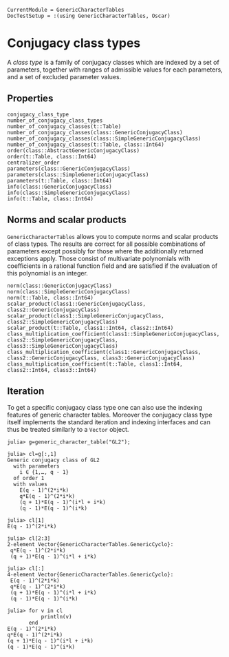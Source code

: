 ```@meta
CurrentModule = GenericCharacterTables
DocTestSetup = :(using GenericCharacterTables, Oscar)
```

# Conjugacy class types

A *class type* is a family of conjugacy classes which are indexed by a set of parameters,
together with ranges of admissible values for each parameters, and a set of
excluded parameter values.


## Properties

```@docs
conjugacy_class_type
number_of_conjugacy_class_types
number_of_conjugacy_classes(t::Table)
number_of_conjugacy_classes(class::GenericConjugacyClass)
number_of_conjugacy_classes(class::SimpleGenericConjugacyClass)
number_of_conjugacy_classes(t::Table, class::Int64)
order(class::AbstractGenericConjugacyClass)
order(t::Table, class::Int64)
centralizer_order
parameters(class::GenericConjugacyClass)
parameters(class::SimpleGenericConjugacyClass)
parameters(t::Table, class::Int64)
info(class::GenericConjugacyClass)
info(class::SimpleGenericConjugacyClass)
info(t::Table, class::Int64)
```

## Norms and scalar products

`GenericCharacterTables` allows you to compute norms and scalar products
of class types. The results are correct for all
possible combinations of parameters except possibly for those where the
additionally returned exceptions apply. Those consist of multivariate
polynomials with coefficients in a rational function field and are
satisfied if the evaluation of this polynomial is an integer.


```@docs
norm(class::GenericConjugacyClass)
norm(class::SimpleGenericConjugacyClass)
norm(t::Table, class::Int64)
scalar_product(class1::GenericConjugacyClass, class2::GenericConjugacyClass)
scalar_product(class1::SimpleGenericConjugacyClass, class2::SimpleGenericConjugacyClass)
scalar_product(t::Table, class1::Int64, class2::Int64)
class_multiplication_coefficient(class1::SimpleGenericConjugacyClass, class2::SimpleGenericConjugacyClass, class3::SimpleGenericConjugacyClass)
class_multiplication_coefficient(class1::GenericConjugacyClass, class2::GenericConjugacyClass, class3::GenericConjugacyClass)
class_multiplication_coefficient(t::Table, class1::Int64, class2::Int64, class3::Int64)
```

## Iteration

To get a specific conjugacy class type one can also use the indexing features
of generic character tables. Moreover the conjugacy class type itself implements
the standard iteration and indexing interfaces and can thus be treated similarly
to a `Vector` object.

```jldoctest
julia> g=generic_character_table("GL2");

julia> cl=g[:,1]
Generic conjugacy class of GL2
  with parameters
    i ∈ {1,…, q - 1}
  of order 1
  with values
    E(q - 1)^(2*i*k)
    q*E(q - 1)^(2*i*k)
    (q + 1)*E(q - 1)^(i*l + i*k)
    (q - 1)*E(q - 1)^(i*k)

julia> cl[1]
E(q - 1)^(2*i*k)

julia> cl[2:3]
2-element Vector{GenericCharacterTables.GenericCyclo}:
 q*E(q - 1)^(2*i*k)
 (q + 1)*E(q - 1)^(i*l + i*k)

julia> cl[:]
4-element Vector{GenericCharacterTables.GenericCyclo}:
 E(q - 1)^(2*i*k)
 q*E(q - 1)^(2*i*k)
 (q + 1)*E(q - 1)^(i*l + i*k)
 (q - 1)*E(q - 1)^(i*k)

julia> for v in cl
           println(v)
       end
E(q - 1)^(2*i*k)
q*E(q - 1)^(2*i*k)
(q + 1)*E(q - 1)^(i*l + i*k)
(q - 1)*E(q - 1)^(i*k)

```
